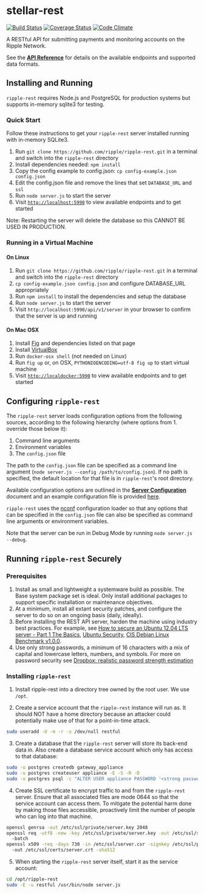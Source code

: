 # stellar-rest

[![Build Status](https://travis-ci.org/ripple/ripple-rest.svg?branch=develop)](https://travis-ci.org/ripple/ripple-rest)
[![Coverage Status](https://img.shields.io/coveralls/ripple/ripple-rest.svg)](https://coveralls.io/r/ripple/ripple-rest?branch=develop)
[![Code Climate](https://codeclimate.com/github/ripple/ripple-rest.png)](https://codeclimate.com/github/ripple/ripple-rest)

A RESTful API for submitting payments and monitoring accounts on the Ripple Network.

See the [__API Reference__](docs/api-reference.md) for details on the available endpoints and supported data formats.


## Installing and Running

`ripple-rest` requires Node.js and PostgreSQL for production systems but supports in-memory sqlite3 for testing.

### Quick Start

Follow these instructions to get your `ripple-rest` server installed running with in-memory SQLite3.

1. Run `git clone https://github.com/ripple/ripple-rest.git` in a terminal and switch into the `ripple-rest` directory
2. Install dependencies needed: `npm install`
3. Copy the config example to config.json: `cp config-example.json config.json`
4. Edit the config.json file and remove the lines that set `DATABASE_URL` and `ssl`
5. Run `node server.js` to start the server
6. Visit [`http://localhost:5990`](http://localhost:5990) to view available endpoints and to get started

Note: Restarting the server will delete the database so this CANNOT BE USED IN PRODUCTION.

### Running in a Virtual Machine

#### On Linux

1. Run `git clone https://github.com/ripple/ripple-rest.git` in a terminal and switch into the `ripple-rest` directory
2. `cp config-example.json config.json` and configure DATABASE_URL appropriately
3. Run `npm install` to install the dependencies and setup the database
4. Run `node server.js` to start the server
5. Visit `http://localhost:5990/api/v1/server` in your browser to confirm that the server is up and running

#### On Mac OSX

1. Install [Fig](http://orchardup.github.io/fig/install.html) and dependencies listed on that page
2. Install [VirtualBox](https://www.virtualbox.org/wiki/Downloads)
3. Run `docker-osx shell` (not needed on Linux)
4. Run `fig up` or, on OSX, `PYTHONIOENCODING=utf-8 fig up` to start virtual machine
5. Visit [`http://localdocker:5990`](http://localdocker:5990) to view available endpoints and to get started


## Configuring `ripple-rest`

The `ripple-rest` server loads configuration options from the following sources, according to the following hierarchy (where options from 1. override those below it):

1. Command line arguments
2. Environment variables
3. The `config.json` file

The path to the `config.json` file can be specified as a command line argument (`node server.js --config /path/to/config.json`). If no path is specified, the default location for that file is in `ripple-rest`'s root directory.

Available configuration options are outlined in the [__Server Configuration__](docs/server-configuration.md) document and an example configuration file is provided [here](config-example.json).

`ripple-rest` uses the [nconf](https://github.com/flatiron/nconf) configuration loader so that any options that can be specified in the `config.json` file can also be specified as command line arguments or environment variables.

Note that the server can be run in Debug Mode by running `node server.js --debug`.

## Running `ripple-rest` Securely

### Prerequisites

1. Install as small and lightweight a systemware build as possible. The Base system package set is ideal. Only install additional packages to support specific installation or maintenance objectives.
2. At a minimum, install all extant security patches, and configure the server to do so on an ongoing basis (daily, ideally).
3. Before installing the REST API server, harden the machine using industry best practices. For example, see [How to secure an Ubuntu 12.04 LTS server - Part 1 The Basics](https://www.thefanclub.co.za/how-to/how-secure-ubuntu-1204-lts-server-part-1-basics), [Ubuntu Security](https://help.ubuntu.com/community/Security), [CIS Debian Linux Benchmark v1.0.0](https://benchmarks.cisecurity.org/downloads/show-single/?file=debian.100).
4. Use only strong passwords, a minimum of 16 characters with a mix of capital and lowercase letters, numbers, and symbols. For more on password security see [Dropbox: realistic password strength estimation](https://tech.dropbox.com/2012/04/zxcvbn-realistic-password-strength-estimation/)

### Installing `ripple-rest`

1. Install ripple-rest into a directory tree owned by the root user.  We use `/opt`.

2. Create a service account that the `ripple-rest` instance will run as.  It should NOT have a home directory because an attacker could potentially make use of that for a point-in-time attack.
  ```bash
  sudo useradd -U -m -r -s /dev/null restful
  ```

3. Create a database that the `ripple-rest` server will store its back-end data in.  Also create a database service account which only has access to that database:

  ```bash
  sudo -u postgres createdb gateway_appliance
  sudo -u postgres createuser appliance -E -S -R -D
  sudo -u postgres psql -c "ALTER USER appliance PASSWORD '<strong password here>';"
  ```

4. Create SSL certificate to encrypt traffic to and from the `ripple-rest` server.  Ensure that all associated files are mode 0644 so that the service account can access them.  To mitigate the potential harm done by making those files accessible, proactively limit the number of people who can log into that machine.

  ```bash
  openssl genrsa -out /etc/ssl/private/server.key 2048
  openssl req -utf8 -new -key /etc/ssl/private/server.key -out /etc/ssl/server.csr -sha512
    -batch
  openssl x509 -req -days 730 -in /etc/ssl/server.csr -signkey /etc/ssl/private/server.key
    -out /etc/ssl/certs/server.crt -sha512
  ```

5. When starting the `ripple-rest` server itself, start it as the service account:

  ```bash
  cd /opt/ripple-rest
  sudo -E -u restful /usr/bin/node server.js
  ```
